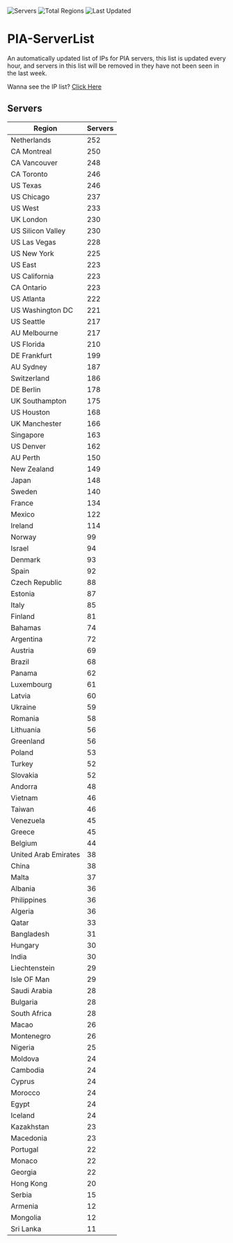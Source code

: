 ![Servers](https://img.shields.io/badge/Servers-9,657-darkgreen)
![Total Regions](https://img.shields.io/badge/Total_Regions-97-darkgreen)
![Last Updated](https://img.shields.io/badge/Last_Updated-April_29_2024_02:08_EDT-darkgreen)

# PIA-ServerList
An automatically updated list of IPs for PIA servers, this list is updated every hour, and servers in this list will be removed in they have not been seen in the last week.

Wanna see the IP list? [Click Here](./servers.json)

## Servers
| Region               | Servers |
|----------------------|---------|
| Netherlands | 252 |
| CA Montreal | 250 |
| CA Vancouver | 248 |
| CA Toronto | 246 |
| US Texas | 246 |
| US Chicago | 237 |
| US West | 233 |
| UK London | 230 |
| US Silicon Valley | 230 |
| US Las Vegas | 228 |
| US New York | 225 |
| US East | 223 |
| US California | 223 |
| CA Ontario | 223 |
| US Atlanta | 222 |
| US Washington DC | 221 |
| US Seattle | 217 |
| AU Melbourne | 217 |
| US Florida | 210 |
| DE Frankfurt | 199 |
| AU Sydney | 187 |
| Switzerland | 186 |
| DE Berlin | 178 |
| UK Southampton | 175 |
| US Houston | 168 |
| UK Manchester | 166 |
| Singapore | 163 |
| US Denver | 162 |
| AU Perth | 150 |
| New Zealand | 149 |
| Japan | 148 |
| Sweden | 140 |
| France | 134 |
| Mexico | 122 |
| Ireland | 114 |
| Norway | 99 |
| Israel | 94 |
| Denmark | 93 |
| Spain | 92 |
| Czech Republic | 88 |
| Estonia | 87 |
| Italy | 85 |
| Finland | 81 |
| Bahamas | 74 |
| Argentina | 72 |
| Austria | 69 |
| Brazil | 68 |
| Panama | 62 |
| Luxembourg | 61 |
| Latvia | 60 |
| Ukraine | 59 |
| Romania | 58 |
| Lithuania | 56 |
| Greenland | 56 |
| Poland | 53 |
| Turkey | 52 |
| Slovakia | 52 |
| Andorra | 48 |
| Vietnam | 46 |
| Taiwan | 46 |
| Venezuela | 45 |
| Greece | 45 |
| Belgium | 44 |
| United Arab Emirates | 38 |
| China | 38 |
| Malta | 37 |
| Albania | 36 |
| Philippines | 36 |
| Algeria | 36 |
| Qatar | 33 |
| Bangladesh | 31 |
| Hungary | 30 |
| India | 30 |
| Liechtenstein | 29 |
| Isle OF Man | 29 |
| Saudi Arabia | 28 |
| Bulgaria | 28 |
| South Africa | 28 |
| Macao | 26 |
| Montenegro | 26 |
| Nigeria | 25 |
| Moldova | 24 |
| Cambodia | 24 |
| Cyprus | 24 |
| Morocco | 24 |
| Egypt | 24 |
| Iceland | 24 |
| Kazakhstan | 23 |
| Macedonia | 23 |
| Portugal | 22 |
| Monaco | 22 |
| Georgia | 22 |
| Hong Kong | 20 |
| Serbia | 15 |
| Armenia | 12 |
| Mongolia | 12 |
| Sri Lanka | 11 |